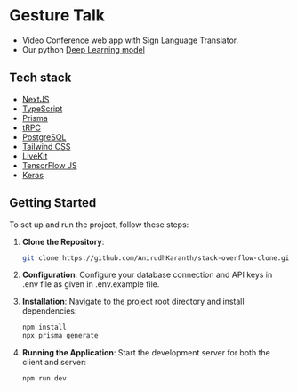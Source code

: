 
# Gesture Talk
- Video Conference web app with Sign Language Translator.
- Our python [Deep Learning model](https://github.com/dskarkera23/action-detection-sign-language)

## Tech stack
- [NextJS](https://nextjs.org/)
- [TypeScript](https://www.typescriptlang.org/)
- [Prisma](https://www.prisma.io/)
- [tRPC](https://trpc.io/)
- [PostgreSQL](https://www.postgresql.org/)
- [Tailwind CSS](https://tailwindcss.com/)
- [LiveKit](https://docs.livekit.io/realtime/quickstarts/nextjs-13/)
- [TensorFlow JS](https://www.tensorflow.org/js)
- [Keras](https://www.tensorflow.org/guide/keras)

## Getting Started
To set up and run the project, follow these steps:

1. **Clone the Repository**:
   
     ```bash
     git clone https://github.com/AnirudhKaranth/stack-overflow-clone.git
     ```
2. **Configuration**:
     Configure your database connection and API keys in .env file as given in .env.example file.
     
3. **Installation**: Navigate to the project root directory and install dependencies:

     ```bash
    npm install
    npx prisma generate
    
     ```
5. **Running the Application**: Start the development server for both the client and server:

     ```bash
    npm run dev
     ```
